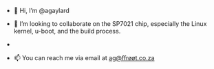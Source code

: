 - 👋 Hi, I’m @agaylard

- 💞️ I’m looking to collaborate on the SP7021 chip, especially the Linux kernel, u-boot, and the build process.
- 
- 📫 You can reach me via email at ag@ﬀrøøt.co.za

<!---
agaylard/agaylard is a ✨ special ✨ repository because its `README.md` (this file) appears on your GitHub profile.
You can click the Preview link to take a look at your changes.
--->
